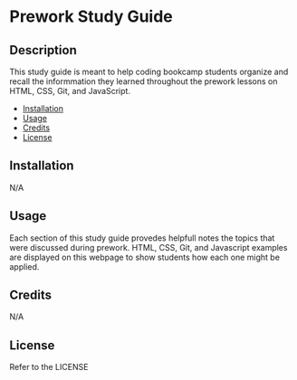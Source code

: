 # Prework Study Guide

## Description

This study guide is meant to help coding bookcamp students organize and recall the informmation they learned throughout the prework lessons on HTML, CSS, Git, and JavaScript.

- [Installation](#installation)
- [Usage](#usage)
- [Credits](#credits)
- [License](#license)

## Installation

N/A

## Usage

Each section of this study guide provedes helpfull notes the topics that were discussed during prework. HTML, CSS, Git, and Javascript examples are displayed on this webpage to show students how each one might be applied. 

## Credits

N/A

## License

Refer to the LICENSE

